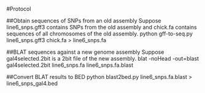 #Protocol

##Obtain sequences of SNPs from an old assembly
Suppose line6_snps.gff3 contains SNPs from the old assembly and chick.fa contains sequences of
all chromosomes of the old assembly.
    python gff-to-seq.py line6_snps.gff3 chick.fa > line6_snps.fa

##BLAT sequences against a new genome assembly
Suppose gal4selected.2bit is a 2bit file of the new assembly.
    blat -noHead -out=blast gal4selected.2bit line6_snps.fa line6_snps.fa.blast

##Convert BLAT results to BED
    python blast2bed.py line6_snps.fa.blast > line6_snps_gal4.bed

